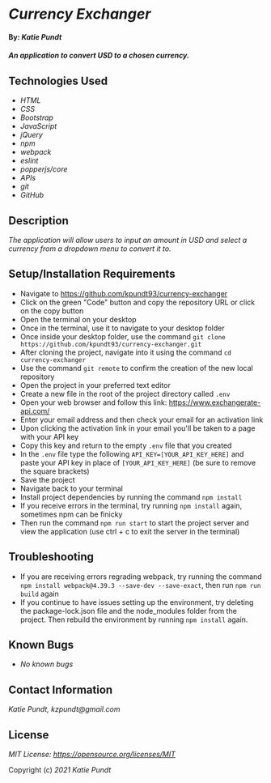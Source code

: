 # _Currency Exchanger_

#### By: _**Katie Pundt**_

#### _An application to convert USD to a chosen currency._


## Technologies Used

* _HTML_
* _CSS_
* _Bootstrap_
* _JavaScript_
* _jQuery_
* _npm_
* _webpack_
* _eslint_
* _popperjs/core_
* _APIs_
* _git_
* _GitHub_

## Description
_The application will allow users to input an amount in USD and select a currency from a dropdown menu to convert it to._

## Setup/Installation Requirements

* Navigate to https://github.com/kpundt93/currency-exchanger
* Click on the green "Code" button and copy the repository URL or click on the copy button
* Open the terminal on your desktop
* Once in the terminal, use it to navigate to your desktop folder
* Once inside your desktop folder, use the command `git clone https://github.com/kpundt93/currency-exchanger.git`
* After cloning the project, navigate into it using the command `cd currency-exchanger`
* Use the command `git remote` to confirm the creation of the new local repository
* Open the project in your preferred text editor
* Create a new file in the root of the project directory called `.env`
* Open your web browser and follow this link: https://www.exchangerate-api.com/
* Enter your email address and then check your email for an activation link
* Upon clicking the activation link in your email you'll be taken to a page with your API key
* Copy this key and return to the empty `.env` file that you created
* In the `.env` file type the following `API_KEY=[YOUR_API_KEY_HERE]` and paste your API key in place of `[YOUR_API_KEY_HERE]` (be sure to remove the square brackets)
* Save the project
* Navigate back to your terminal
* Install project dependencies by running the command `npm install`
* If you receive errors in the terminal, try running `npm install` again, sometimes npm can be finicky
* Then run the command `npm run start` to start the project server and view the application (use ctrl + c to exit the server in the terminal)

## Troubleshooting

* If you are receiving errors regrading webpack, try running the command `npm install webpack@4.39.3 --save-dev --save-exact`, then run `npm run build` again
* If you continue to have issues setting up the environment, try deleting the package-lock.json file and the node_modules folder from the project. Then rebuild the environment by running `npm install` again.

## Known Bugs

* _No known bugs_

## Contact Information
_Katie Pundt, kzpundt@gmail.com_

## License
_MIT License: https://opensource.org/licenses/MIT_

Copyright (c) _2021_ _Katie Pundt_